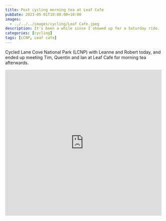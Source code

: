 ```yaml
---
title: Post cycling morning tea at Leaf Cafe
pubDate: 2023-05-01T10:00:00+10:00
images:
  - ../../../images/cycling/Leaf Cafe.jpeg
description: It's been a while since I showed up for a Saturday ride.
categories: [cycling]
tags: [LCNP, Leaf cafe]
---
```


Cycled Lane Cove National Park (LCNP) with Leanne and Robert today, and ended up meeting Tim, Quentin and Ian at Leaf Cafe for morning tea afterwards.

<iframe src="https://www.facebook.com/plugins/post.php?href=https%3A%2F%2Fwww.facebook.com%2Fchris1.tham%2Fposts%2Fpfbid0zaMMWqJ8THtia78Vz9oSZk9QHG3i1HHWG4TifhALu8D9GkE4LECWEC7VjpnFc8SXl&show_text=true&width=500" width="500" height="466" style="border:none;overflow:hidden" scrolling="no" frameborder="0" allowfullscreen="true" allow="autoplay; clipboard-write; encrypted-media; picture-in-picture; web-share"></iframe>
